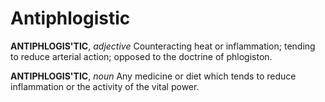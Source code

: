 # Antiphlogistic

**ANTIPHLOGIS'TIC**, _adjective_ Counteracting heat or inflammation; tending to reduce arterial action; opposed to the doctrine of phlogiston.

**ANTIPHLOGIS'TIC**, _noun_ Any medicine or diet which tends to reduce inflammation or the activity of the vital power.